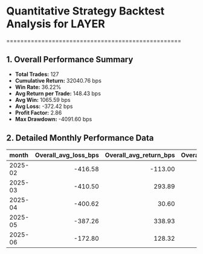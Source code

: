 # Quantitative Strategy Backtest Analysis for LAYER
==================================================

## 1. Overall Performance Summary

- **Total Trades:** 127
- **Cumulative Return:** 32040.76 bps
- **Win Rate:** 36.22%
- **Avg Return per Trade:** 148.43 bps
- **Avg Win:** 1065.59 bps
- **Avg Loss:** -372.42 bps
- **Profit Factor:** 2.86
- **Max Drawdown:** -4091.60 bps

## 2. Detailed Monthly Performance Data

| month   |   Overall_avg_loss_bps |   Overall_avg_return_bps |   Overall_avg_win_bps |   Overall_cumulative_return_bps |   Overall_max_drawdown_bps |   Overall_median_return_bps |   Overall_std_return_bps |   Overall_total_trades |   Overall_win_rate |   long_avg_loss_bps |   long_avg_return_bps |   long_avg_win_bps |   long_cumulative_return_bps |   long_max_drawdown_bps |   long_median_return_bps |   long_std_return_bps |   long_total_trades |   long_win_rate |   short_avg_loss_bps |   short_avg_return_bps |   short_avg_win_bps |   short_cumulative_return_bps |   short_max_drawdown_bps |   short_median_return_bps |   short_std_return_bps |   short_total_trades |   short_win_rate |
|:--------|-----------------------:|-------------------------:|----------------------:|--------------------------------:|---------------------------:|----------------------------:|-------------------------:|-----------------------:|-------------------:|--------------------:|----------------------:|-------------------:|-----------------------------:|------------------------:|-------------------------:|----------------------:|--------------------:|----------------:|---------------------:|-----------------------:|--------------------:|------------------------------:|-------------------------:|--------------------------:|-----------------------:|---------------------:|-----------------:|
| 2025-02 |                -416.58 |                  -113.00 |                624.28 |                        -2675.53 |                   -4091.60 |                     -425.26 |                   581.83 |                  24.00 |               0.29 |             -435.15 |               -154.20 |             875.97 |                     -2184.27 |                -3695.32 |                  -500.00 |                663.90 |               14.00 |            0.21 |              -382.54 |                 -55.32 |              435.51 |                       -628.55 |                 -1659.95 |                   -246.17 |                 435.53 |                10.00 |             0.40 |
| 2025-03 |                -410.50 |                   293.89 |               1199.53 |                        11890.74 |                   -2887.41 |                     -165.36 |                  1003.89 |                  32.00 |               0.44 |             -483.96 |                495.57 |            1279.20 |                     11704.97 |                -2262.19 |                    67.46 |               1098.57 |               18.00 |            0.56 |              -351.74 |                  34.57 |             1000.35 |                         85.59 |                 -1772.98 |                   -314.84 |                 795.19 |                14.00 |             0.29 |
| 2025-04 |                -400.62 |                    30.60 |                893.04 |                           96.47 |                   -1816.07 |                     -352.71 |                   767.36 |                  27.00 |               0.33 |             -448.51 |                269.15 |            1089.33 |                      4032.50 |                 -878.61 |                  -332.65 |                940.26 |               15.00 |            0.47 |              -362.30 |                -267.58 |              206.02 |                      -2804.94 |                 -2736.65 |                   -364.31 |                 244.45 |                12.00 |             0.17 |
| 2025-05 |                -387.26 |                   338.93 |               1573.44 |                        11283.68 |                   -1998.52 |                     -328.85 |                  1109.93 |                  27.00 |               0.37 |             -397.20 |               -230.68 |             518.66 |                     -2323.39 |                -2207.61 |                  -349.14 |                371.13 |               11.00 |            0.18 |              -376.08 |                 730.53 |             1837.14 |                      17725.35 |                  -734.68 |                    221.34 |                1268.00 |                16.00 |             0.50 |
| 2025-06 |                -172.80 |                   128.32 |                680.36 |                         2201.63 |                    -685.17 |                      -57.47 |                   468.79 |                  17.00 |               0.35 |             -148.77 |                 40.82 |             420.01 |                       323.19 |                 -525.69 |                   -57.47 |                334.48 |                9.00 |            0.33 |              -201.63 |                 226.75 |              940.72 |                       1819.63 |                  -486.85 |                    -65.53 |                 568.18 |                 8.00 |             0.38 |